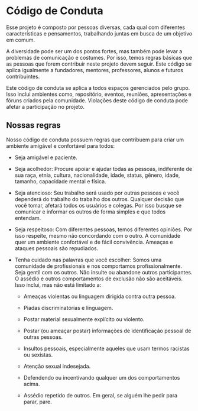 
# Código de Conduta

Esse projeto é composto por pessoas diversas, cada qual com diferentes características e pensamentos, trabalhando juntas em busca de um objetivo em comum.

A diversidade pode ser um dos pontos fortes, mas também pode levar a problemas de comunicação e costumes. Por isso, temos regras básicas que as pessoas que forem contribuir neste projeto devem seguir. Este código se aplica igualmente a fundadores, mentores, professores, alunos e futuros contribuintes.

Este código de conduta se aplica a todos espaços gerenciados pelo grupo. Isso inclui ambientes como, repositório, eventos, reuniões, apresentações e fóruns criados pela comunidade. Violações deste código de conduta pode afetar a participação no projeto.

## Nossas regras

Nosso código de conduta possuem regras que contribuem para criar um ambiente amigável e confortável para todos:

- Seja amigável e paciente.

- Seja acolhedor: Procure apoiar e ajudar todas as pessoas, indiferente de sua raça, etnia, cultura, nacionalidade, idade, status, gênero, idade, tamanho, capacidade mental e física.

- Seja atencioso: Seu trabalho será usado por outras pessoas e você dependerá do trabalho do trabalho dos outros. Qualquer decisão que você tomar, afetará todos os usuários e colegas. Por isso busque se comunicar e informar os outros de forma simples e que todos entendam.

- Seja respeitoso: Com diferentes pessoas, temos diferentes opiniões. Por isso respeite, mesmo não concordando com o outro. A comunidade quer um ambiente confortável e de fácil convivência. Ameaças e ataques pessoais são repudiados.

- Tenha cuidado nas palavras que você escolher: Somos uma comunidade de profissionais e nos comportamos profissionalmente. Seja gentil com os outros. Não insulte ou abandone outros participantes. O assédio e outros comportamentos de exclusão não são aceitáveis. Isso inclui, mas não está limitado a:

  - Ameaças violentas ou linguagem dirigida contra outra pessoa.

  - Piadas discriminatórias e linguagem.

  - Postar material sexualmente explícito ou violento.

  - Postar (ou ameaçar postar) informações de identificação pessoal de outras pessoas.

  - Insultos pessoais, especialmente aqueles que usam termos racistas ou sexistas.

  - Atenção sexual indesejada.

  - Defendendo ou incentivando qualquer um dos comportamentos acima.

  - Assédio repetido de outros. Em geral, se alguém lhe pedir para parar, pare.
